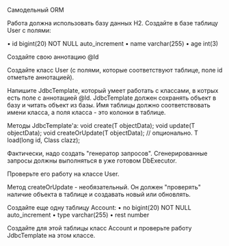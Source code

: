 Самодельный ORM

Работа должна использовать базу данных H2. Создайте в базе таблицу User с полями:

• id bigint(20) NOT NULL auto_increment • name varchar(255) • age int(3)

Создайте свою аннотацию @Id

Создайте класс User (с полями, которые соответствуют таблице, поле id отметьте аннотацией).

Напишите JdbcTemplate, который умеет работать с классами, в котрых есть поле с аннотацией @Id. JdbcTemplate должен сохранять объект в базу и читать объект из базы. Имя таблицы должно соответствовать имени класса, а поля класса - это колонки в таблице.

Методы JdbcTemplate'а: void create(T objectData); void update(T objectData); void createOrUpdate(T objectData); // опционально. T load(long id, Class clazz);

Фактически, надо создать "генератор запросов". Сгенерированные запросы должны выполняться в уже готовом DbExecutor.

Проверьте его работу на классе User.

Метод createOrUpdate - необязательный. Он должен "проверять" наличие объекта в таблице и создавать новый или обновлять.

Создайте еще одну таблицу Account: • no bigint(20) NOT NULL auto_increment • type varchar(255) • rest number

Создайте для этой таблицы класс Account и проверьте работу JdbcTemplate на этом классе.